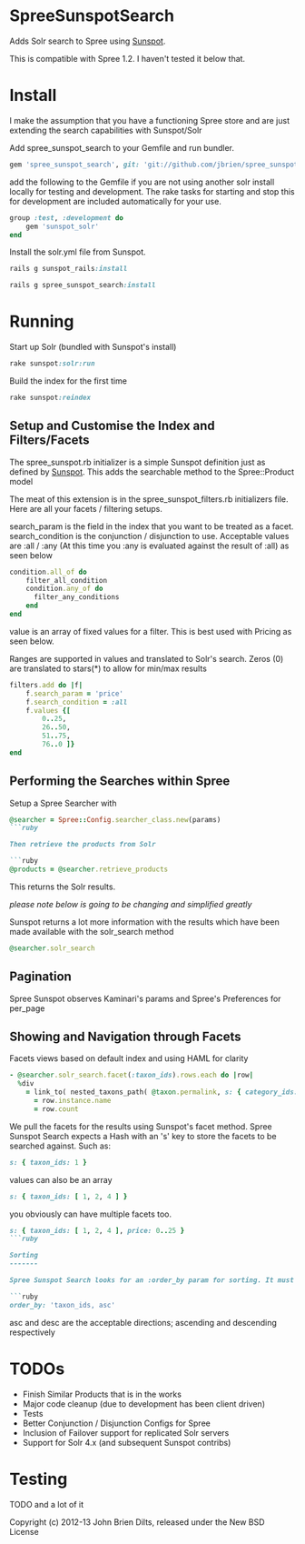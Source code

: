 SpreeSunspotSearch
==================

Adds Solr search to Spree using [Sunspot](https://github.com/sunspot/sunspot).

This is compatible with Spree 1.2. I haven't tested it below that.


Install
=======

I make the assumption that you have a functioning Spree store and are just extending the search capabilities with Sunspot/Solr

Add spree_sunspot_search to your Gemfile and run bundler.

```ruby
gem 'spree_sunspot_search', git: 'git://github.com/jbrien/spree_sunspot_search.git'
```

add the following to the Gemfile if you are not using another solr install locally for testing and development. The rake tasks for starting and stop this for development are included automatically for your use.

```ruby
group :test, :development do
    gem 'sunspot_solr'
end
```

Install the solr.yml file from Sunspot.

```ruby
rails g sunspot_rails:install
```

```ruby
rails g spree_sunspot_search:install
```

Running
=======

Start up Solr (bundled with Sunspot's install)

```ruby
rake sunspot:solr:run
```

Build the index for the first time

```ruby
rake sunspot:reindex
```

Setup and Customise the Index and Filters/Facets
------------------------------------------------

The spree_sunspot.rb initializer is a simple Sunspot definition just as defined by [Sunspot](https://github.com/sunspot/sunspot). This adds the searchable method to the Spree::Product model

The meat of this extension is in the spree_sunspot_filters.rb initializers file. Here are all your facets / filtering setups.

search_param  is the field in the index that you want to be treated as a facet.
search_condition is the conjunction / disjunction to use. Acceptable values are :all / :any (At this time you :any is evaluated against the result of :all) as seen below
```ruby
condition.all_of do
    filter_all_condition
    condition.any_of do
      filter_any_conditions
    end
end
```
value is an array of fixed values for a filter. This is best used with Pricing as seen below.

Ranges are supported in values and translated to Solr's search. Zeros (0) are translated to stars(*) to allow for min/max results

```ruby
filters.add do |f|
    f.search_param = 'price'
    f.search_condition = :all
    f.values {[
        0..25,
        26..50,
        51..75,
        76..0 ]}
end
```

Performing the Searches within Spree
------------------------------------

Setup a Spree Searcher with

```ruby
@searcher = Spree::Config.searcher_class.new(params)
```ruby

Then retrieve the products from Solr

```ruby
@products = @searcher.retrieve_products
```

This returns the Solr results.

_please note below is going to be changing and simplified greatly_

Sunspot returns a lot more information with the results which have been made available with the solr_search method

```ruby
@searcher.solr_search
```

Pagination
----------

Spree Sunspot observes Kaminari's params and Spree's Preferences for per_page

Showing and Navigation through Facets
-------------------------------------
Facets views based on default index and using HAML for clarity

```ruby
- @searcher.solr_search.facet(:taxon_ids).rows.each do |row|
  %div
    = link_to( nested_taxons_path( @taxon.permalink, s: { category_ids: row.value } ) ) do
      = row.instance.name
      = row.count
```

We pull the facets for the results using Sunspot's facet method. Spree Sunspot Search expects a Hash with an 's' key to store the facets to be searched against. Such as:

```ruby
s: { taxon_ids: 1 }
```

values can also be an array

```ruby
s: { taxon_ids: [ 1, 2, 4 ] }
```

you obviously can have multiple facets too.

```ruby
s: { taxon_ids: [ 1, 2, 4 ], price: 0..25 }
```ruby

Sorting
-------

Spree Sunspot Search looks for an :order_by param for sorting. It must have a value relating to an indexed field and direction comma separated.

```ruby
order_by: 'taxon_ids, asc'
```

asc and desc are the acceptable directions; ascending and descending respectively

TODOs
=====

* Finish Similar Products that is in the works
* Major code cleanup (due to development has been client driven)
* Tests
* Better Conjunction / Disjunction Configs for Spree
* Inclusion of Failover support for replicated Solr servers
* Support for Solr 4.x (and subsequent Sunspot contribs)


Testing
=======

TODO and a lot of it

Copyright (c) 2012-13 John Brien Dilts, released under the New BSD License
